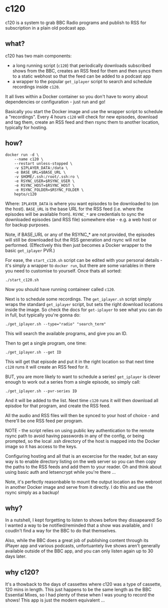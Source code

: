 # c120

c120 is a system to grab BBC Radio programs and publish to RSS for subscription in a plain old podcast app.

## what?

c120 has two main components:

* a long running script (`c120`) that periodically downloads subscribed shows from the BBC, creates an RSS feed for them and then syncs them to a static webhost so that the feed can be added to a podcast app
* a wrapper to the popular `get_iplayer` script to search and schedule recordings inside `c120`.

It all lives within a Docker container so you don't have to worry about dependencies or configuration - just run and go!

Basically you start the Docker image and use the wrapper script to schedule a "recordings".  Every 4 hours `c120` will check for new episodes, download and tag them, create an RSS feed and then rsync them to another location, typically for hosting.

## how?

```
docker run -d \
    --name c120 \
    --restart unless-stopped \
    -v $IPLAYER_DATA:/data \
    -e BASE_URL=$BASE_URL \
    -v $HOME/.ssh:/root/.ssh:ro \
    -e RSYNC_USER=$RSYNC_USER \
    -e RSYNC_HOST=$RSYNC_HOST \
    -e RSYNC_FOLDER=$RSYNC_FOLDER \
    hepto/c120
```

Where:
`IPLAYER_DATA` is where you want episodes to be downloaded to (on the host).
`BASE_URL` is the base URL for the RSS feed (i.e. where the episodes will be available from).
`RSYNC_*` are credentials to sync the downloaded episodes (and RSS file) somewhere else - e.g. a web host or for backup purposes.

Note, if BASE_URL or any of the RSYNC_* are not provided, the episodes will still be downloaded but the RSS generation and rsync will not be performed.  (Effectively this then just becomes a Docker wrapper to the basic `get_iplayer` PVR.)

For ease, the `start_c120.sh` script can be edited with your personal details - it's simply a wrapper to `docker run`, but there are some variables in there you need to customise to yourself.  Once thats all sorted:

```
./start_c120.sh
```

Now you should have running containeer called `c120`.

Next is to schedule some recordings.  The `get_iplayer.sh` script simply wraps the standard `get_iplayer` script, but sets the right download locations inside the image.  So check the docs for `get-iplayer` to see what you can do in full, but typically you're gonna do:

```
./get_iplayer.sh --type="radio" "search_term"
```

This will search the available programs, and give you an ID.

Then to get a single program, one time:

```
./get_iplayer.sh --get ID
```

This will get that episode and put it in the right location so that next time `c120` runs it will create an RSS feed for it.

BUT, you are more likely to want to schedule a series!  `get_iplayer` is clever enough to work out a series from a single episode, so simply call:

```
./get_iplayer.sh --pvr-series ID
```

And it will be added to the list.  Next time `c120` runs it will then download all episdoe for that program, and create the RSS feed.

All the audio and RSS files will then be synced to your host of choice - and there'll be one RSS feed per program.

NOTE - the script relies on using public key authentication to the remote rsync path to avoid having passwords in any of the config, or being prompted, so the local .ssh directory of the host is mapped into the Docker image so it has access to the keys.

Configuring hosting and all that is an excercise for the reader, but an easy way is to enable directory listing on the web server so you can then copy the paths to the RSS feeds and add them to your reader. Oh and think about using basic auth and letsencrypt while you're there ...

Note, it's perfectly reasonbable to mount the output location as the webroot in another Docker image and serve from it directly.  I do this and use the rsync simply as a backup!

## why?

In a nutshell, I kept forgetting to listen to shows before they dissapeared!  So I wanted a way to be notified/reminded that a show was available, and I coudln't find a way for the BBC to do that themselves.

Also, while the BBC does a great job of publishing content through its iPlayer app and various podcasts, unfortuantely live shows aren't generally available outside of the BBC app, and you can only listen again up to 30 days later.

## why c120?

It's a thowback to the days of cassettes where c120 was a type of cassette, 120 mins in length.  This just happens to be the same length as the BBC Essential Mixes, so I had plenty of these when I was young to record the shows!  This app is just the modern equivalent ...
